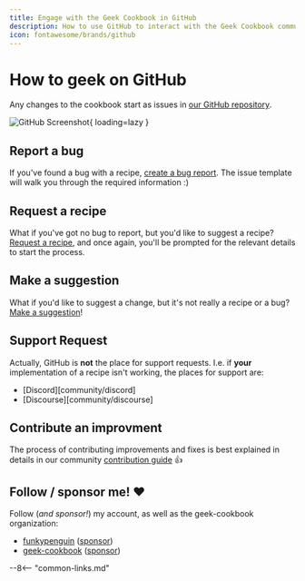 ```yaml
---
title: Engage with the Geek Cookbook in GitHub
description: How to use GitHub to interact with the Geek Cookbook community
icon: fontawesome/brands/github
---
```


# How to geek on GitHub

Any changes to the cookbook start as issues in [our GitHub repository](https://github.com/geek-cookbook/geek-cookbook).

![GitHub Screenshot](/images/github.png){ loading=lazy }

## Report a bug

If you've found a bug with a recipe, [create a bug report](https://github.com/geek-cookbook/geek-cookbook/issues/new?assignees=funkypenguin&labels=bug&template=bug-report.yaml&title=%5Bbug+report%5D+). The issue template will walk you through the required information :)

## Request a recipe

What if you've got no bug to report, but you'd like to suggest a recipe? [Request a recipe](https://github.com/geek-cookbook/geek-cookbook/issues/new?assignees=&labels=recipe%2Frequest%2Cstatus%2Fbacklog%2Cgood+first+issue&template=recipe-request.yaml&title=%5Brecipe%5D+), and once again, you'll be prompted for the relevant details to start the process.

## Make a suggestion

What if you'd like to suggest a change, but it's not really a recipe or a bug? [Make a suggestion](https://github.com/geek-cookbook/geek-cookbook/issues/new?assignees=&labels=&template=suggestion.yaml&title=%5Bsuggestion%5D+)!

## Support Request

Actually, GitHub is **not** the place for support requests. I.e. if **your** implementation of a recipe isn't working, the places for support are:

- [Discord][community/discord]
- [Discourse][community/discourse]

## Contribute an improvment

The process of contributing improvements and fixes is best explained in details in our community [contribution guide](/community/contribute/) :thumbsup:

## Follow / sponsor me! ❤️

Follow (*and sponsor!*) my account, as well as the geek-cookbook organization:

- [funkypenguin](https://github.com/funkypenguin) ([sponsor](https://github.com/sponsors/funkypenguin))
- [geek-cookbook](https://github.com/geek-cookbook) ([sponsor](https://github.com/sponsors/geek-cookbook))

--8<-- "common-links.md"
